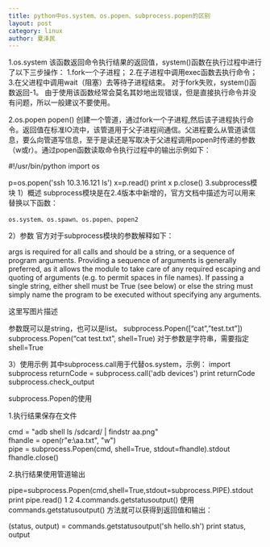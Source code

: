```yaml
---
title: python中os.system、os.popen、subprocess.popen的区别
layout: post
category: linux
author: 夏泽民
---
```

<!-- more -->
1.os.system
该函数返回命令执行结果的返回值，system()函数在执行过程中进行了以下三步操作： 
1.fork一个子进程； 
2.在子进程中调用exec函数去执行命令； 
3.在父进程中调用wait（阻塞）去等待子进程结束。 
对于fork失败，system()函数返回-1。 
由于使用该函数经常会莫名其妙地出现错误，但是直接执行命令并没有问题，所以一般建议不要使用。

2.os.popen
popen() 创建一个管道，通过fork一个子进程,然后该子进程执行命令。返回值在标准IO流中，该管道用于父子进程间通信。父进程要么从管道读信息，要么向管道写信息，至于是读还是写取决于父进程调用popen时传递的参数（w或r）。通过popen函数读取命令执行过程中的输出示例如下：

#!/usr/bin/python
import os

p=os.popen('ssh 10.3.16.121 ls')
x=p.read()
print x
p.close()
3.subprocess模块
1）概述
  subprocess模块是在2.4版本中新增的，官方文档中描述为可以用来替换以下函数：

    os.system、os.spawn、os.popen、popen2
2）参数
官方对于subprocess模块的参数解释如下：

args is required for all calls and should be a string, or a sequence of program arguments. Providing a sequence of arguments is generally preferred, as it allows the module to take care of any required escaping and quoting of arguments (e.g. to permit spaces in file names). If passing a single string, either shell must be True (see below) or else the string must simply name the program to be executed without specifying any arguments.

这里写图片描述

参数既可以是string，也可以是list。 
subprocess.Popen([“cat”,”test.txt”]) 
subprocess.Popen(“cat test.txt”, shell=True) 
对于参数是字符串，需要指定shell=True

3）使用示例
其中subprocess.call用于代替os.system，示例：
import subprocess
returnCode = subprocess.call('adb devices')
print returnCode
subprocess.check_output

subprocess.Popen的使用

1.执行结果保存在文件

cmd = "adb shell ls /sdcard/ | findstr aa.png"  
fhandle = open(r"e:\aa.txt", "w")  
pipe = subprocess.Popen(cmd, shell=True, stdout=fhandle).stdout  
fhandle.close()  

2.执行结果使用管道输出

pipe=subprocess.Popen(cmd,shell=True,stdout=subprocess.PIPE).stdout  
print pipe.read() 
1
2
4.commands.getstatusoutput()
      使用commands.getstatusoutput() 方法就可以获得到返回值和输出：

(status, output) = commands.getstatusoutput('sh hello.sh')
print status, output



